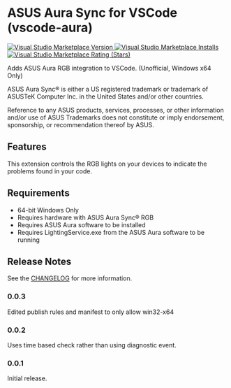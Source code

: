# ASUS Aura Sync for VSCode (vscode-aura)

[![Visual Studio Marketplace Version](https://img.shields.io/visual-studio-marketplace/v/obfuscatedgenerated.vscode-aura) ![Visual Studio Marketplace Installs](https://img.shields.io/visual-studio-marketplace/i/obfuscatedgenerated.vscode-aura?label=installs) ![Visual Studio Marketplace Rating (Stars)](https://img.shields.io/visual-studio-marketplace/stars/obfuscatedgenerated.vscode-aura)](https://marketplace.visualstudio.com/items?itemName=obfuscatedgenerated.vscode-aura)


Adds ASUS Aura RGB integration to VSCode. (Unofficial, Windows x64 Only)

ASUS Aura Sync® is either a US registered trademark or trademark of ASUSTeK Computer Inc. in the United States and/or other countries.

Reference to any ASUS products, services, processes, or other information and/or use of ASUS Trademarks does not constitute or imply endorsement, sponsorship, or recommendation thereof by ASUS.

## Features

This extension controls the RGB lights on your devices to indicate the problems found in your code.

## Requirements

- 64-bit Windows Only
- Requires hardware with ASUS Aura Sync® RGB
- Requires ASUS Aura software to be installed
- Requires LightingService.exe from the ASUS Aura software to be running

## Release Notes

See the [CHANGELOG](CHANGELOG.md) for more information.

### 0.0.3

Edited publish rules and manifest to only allow win32-x64

### 0.0.2

Uses time based check rather than using diagnostic event.

### 0.0.1

Initial release.
